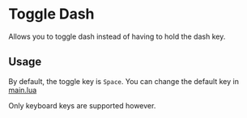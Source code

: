 # Toggle Dash
Allows you to toggle dash instead of having to hold the dash key.

## Usage
By default, the toggle key is `Space`. You can change the default key in [main.lua](Scripts/main.lua)

Only keyboard keys are supported however. 
